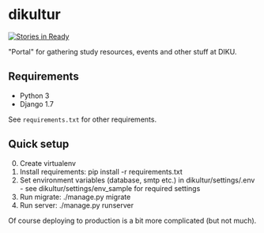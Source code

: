 # dikultur

[![Stories in Ready](https://badge.waffle.io/datalogisk-fagraad/dikultur.svg?label=ready&title=Ready)](http://waffle.io/datalogisk-fagraad/dikultur) 

"Portal" for gathering study resources, events and other stuff at DIKU.

## Requirements

- Python 3
- Django 1.7

See ``requirements.txt`` for other requirements.

## Quick setup

0. Create virtualenv
1. Install requirements: pip install -r requirements.txt
2. Set environment variables (database, smtp etc.) in dikultur/settings/.env - see dikultur/settings/env_sample for required settings
3. Run migrate: ./manage.py migrate
4. Run server: ./manage.py runserver

Of course deploying to production is a bit more complicated (but not much).
